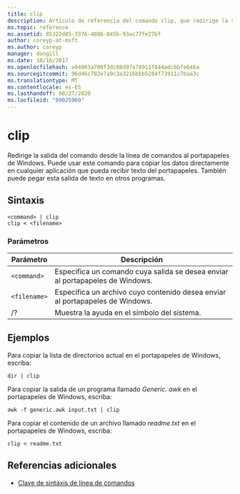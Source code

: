 ```yaml
---
title: clip
description: Artículo de referencia del comando clip, que redirige la salida del comando desde la línea de comandos al portapapeles de Windows.
ms.topic: reference
ms.assetid: 85322d85-3376-4806-845b-93ac77fe27bf
author: coreyp-at-msft
ms.author: coreyp
manager: dongill
ms.date: 10/16/2017
ms.openlocfilehash: a94003a700f3dc08d97a78911f844adcbbfe646a
ms.sourcegitcommit: 96d46c702e7a9c3a321bbbb5284f73911c7baa3c
ms.translationtype: MT
ms.contentlocale: es-ES
ms.lasthandoff: 08/27/2020
ms.locfileid: "89025969"
---
```

# <a name="clip"></a>clip

Redirige la salida del comando desde la línea de comandos al portapapeles de Windows. Puede usar este comando para copiar los datos directamente en cualquier aplicación que pueda recibir texto del portapapeles. También puede pegar esta salida de texto en otros programas.

## <a name="syntax"></a>Sintaxis

```
<command> | clip
clip < <filename>
```

### <a name="parameters"></a>Parámetros

| Parámetro | Descripción |
| --------- | ----------- |
| `<command>` | Especifica un comando cuya salida se desea enviar al portapapeles de Windows. |
| `<filename>` | Especifica un archivo cuyo contenido desea enviar al portapapeles de Windows. |
| /? | Muestra la ayuda en el símbolo del sistema. |

## <a name="examples"></a>Ejemplos

Para copiar la lista de directorios actual en el portapapeles de Windows, escriba:

```
dir | clip
```

Para copiar la salida de un programa llamado *Generic. awk* en el portapapeles de Windows, escriba:

```
awk -f generic.awk input.txt | clip
```

Para copiar el contenido de un archivo llamado *readme.txt* en el portapapeles de Windows, escriba:

```
clip < readme.txt
```

## <a name="additional-references"></a>Referencias adicionales

- [Clave de sintaxis de línea de comandos](command-line-syntax-key.md)